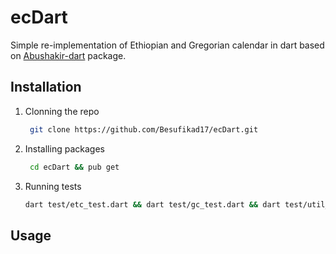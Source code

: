 # ecDart

Simple re-implementation of Ethiopian and Gregorian calendar in dart based on [Abushakir-dart](https://github.com/Nabute/Abushakir) package.  

## Installation

1. Clonning the repo
   
   ```bash
    git clone https://github.com/Besufikad17/ecDart.git
   ```

2. Installing packages
   
   ```bash
    cd ecDart && pub get
    ```
3. Running tests
    ```bash 
    dart test/etc_test.dart && dart test/gc_test.dart && dart test/util_test.dart
    ```

## Usage

 